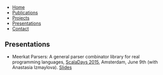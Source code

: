 ---
---

<html>

<head>
	<title>Ali Afroozeh</title>
	<script src="https://ajax.googleapis.com/ajax/libs/jquery/1.11.2/jquery.min.js"/></script>
	<script src="https://maxcdn.bootstrapcdn.com/bootstrap/3.3.2/js/bootstrap.min.js"></script>
	<link rel="stylesheet" href="http://maxcdn.bootstrapcdn.com/bootstrap/3.2.0/css/bootstrap.min.css">
	<link rel="stylesheet" href="style.css"/>
	<link rel="stylesheet" href="page.css"/>
</head>

<body class="markdown-body"  markdown='1'>

<div id="navcontainer">
<ul id="navlist">
<li><a href="{{ site.baseurl }}/index.html">Home</a></li>
<li><a href="{{ site.baseurl }}/publications.html">Publications</a></li>
<li><a href="{{ site.baseurl }}/projects.html">Projects</a></li>
<li><a href="{{ site.baseurl }}/presentations.html">Presentations</a></li>
<li><a href="{{ site.baseurl }}/contact.html">Contact</a></li>
</ul>
</div>

## Presentations

- Meerkat Parsers: A general parser combinator library for real programming languages, 
<a href="http://event.scaladays.org/scaladays-amsterdam-2015#!#schedulePopupExtras-6892">ScalaDays 2015</a>, Amsterdam, June 9th (with Anastasia Izmaylova).
<a href="https://speakerdeck.com/anastassija/meerkat-parsers-a-general-parser-combinator-library-for-real-programming-languages" target="_blank">Slides</a>
